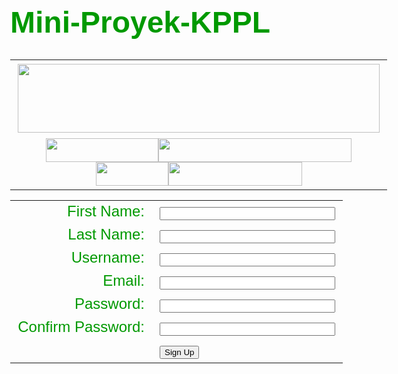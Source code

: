 # Mini-Proyek-KPPL

<?php //virtual('/Connections/koneksi.php'); ?>
<?php
if (!function_exists("GetSQLValueString")) {
function GetSQLValueString($theValue, $theType, $theDefinedValue = "", $theNotDefinedValue = "") 
{
  if (PHP_VERSION < 6) {
    $theValue = get_magic_quotes_gpc() ? stripslashes($theValue) : $theValue;
  }

  $theValue = function_exists("mysql_real_escape_string") ? mysql_real_escape_string($theValue) : mysql_escape_string($theValue);

  switch ($theType) {
    case "text":
      $theValue = ($theValue != "") ? "'" . $theValue . "'" : "NULL";
      break;    
    case "long":
    case "int":
      $theValue = ($theValue != "") ? intval($theValue) : "NULL";
      break;
    case "double":
      $theValue = ($theValue != "") ? doubleval($theValue) : "NULL";
      break;
    case "date":
      $theValue = ($theValue != "") ? "'" . $theValue . "'" : "NULL";
      break;
    case "defined":
      $theValue = ($theValue != "") ? $theDefinedValue : $theNotDefinedValue;
      break;
  }
  return $theValue;
}
}

$editFormAction = $_SERVER['PHP_SELF'];
if (isset($_SERVER['QUERY_STRING'])) {
  $editFormAction .= "?" . htmlentities($_SERVER['QUERY_STRING']);
}

if ((isset($_POST["MM_insert"])) && ($_POST["MM_insert"] == "form1")) {
  $insertSQL = sprintf("INSERT INTO `sign up` (`First Name`, `Last Name`, Username, Email, Password, `Confirm Password`) VALUES (%s, %s, %s, %s, %s, %s)",
                       GetSQLValueString($_POST['First_Name'], "text"),
                       GetSQLValueString($_POST['Last_Name'], "text"),
                       GetSQLValueString($_POST['Username'], "text"),
                       GetSQLValueString($_POST['Email'], "text"),
                       GetSQLValueString($_POST['Password'], "text"),
                       GetSQLValueString($_POST['Confirm_Password'], "text"));

  mysql_select_db($database_koneksi, $koneksi);
  $Result1 = mysql_query($insertSQL, $koneksi) or die(mysql_error());

  $insertGoTo = "Succes Sign Up.html";
  if (isset($_SERVER['QUERY_STRING'])) {
    $insertGoTo .= (strpos($insertGoTo, '?')) ? "&" : "?";
    $insertGoTo .= $_SERVER['QUERY_STRING'];
  }
  header(sprintf("Location: %s", $insertGoTo));
}

if ((isset($_POST["MM_insert"])) && ($_POST["MM_insert"] == "form2")) {
  $insertSQL = sprintf("INSERT INTO `sign up` (`First Name`, `Last Name`, Username, Email, Password, `Confirm Password`) VALUES (%s, %s, %s, %s, %s, %s)",
                       GetSQLValueString($_POST['First_Name'], "text"),
                       GetSQLValueString($_POST['Last_Name'], "text"),
                       GetSQLValueString($_POST['Username'], "text"),
                       GetSQLValueString($_POST['Email'], "text"),
                       GetSQLValueString($_POST['Password'], "text"),
                       GetSQLValueString($_POST['Confirm_Password'], "text"));

  mysql_select_db($database_koneksi, $koneksi);
  $Result1 = mysql_query($insertSQL, $koneksi) or die(mysql_error());
}
?>
<!DOCTYPE html PUBLIC "-//W3C//DTD XHTML 1.0 Transitional//EN" "http://www.w3.org/TR/xhtml1/DTD/xhtml1-transitional.dtd">
<html xmlns="http://www.w3.org/1999/xhtml">
<head>
<meta http-equiv="Content-Type" content="text/html; charset=utf-8" />
<title>Untitled Document</title>
<style type="text/css">
body,td,th {
	color: #090;
	font-size: 24px;
	font-family: Arial, Helvetica, sans-serif;
	position: relative;
}
body {
	margin-right: 0cm;
}
</style>
<script type="text/javascript">
function MM_preloadImages() { //v3.0
  var d=document; if(d.images){ if(!d.MM_p) d.MM_p=new Array();
    var i,j=d.MM_p.length,a=MM_preloadImages.arguments; for(i=0; i<a.length; i++)
    if (a[i].indexOf("#")!=0){ d.MM_p[j]=new Image; d.MM_p[j++].src=a[i];}}
}
function MM_swapImgRestore() { //v3.0
  var i,x,a=document.MM_sr; for(i=0;a&&i<a.length&&(x=a[i])&&x.oSrc;i++) x.src=x.oSrc;
}
function MM_findObj(n, d) { //v4.01
  var p,i,x;  if(!d) d=document; if((p=n.indexOf("?"))>0&&parent.frames.length) {
    d=parent.frames[n.substring(p+1)].document; n=n.substring(0,p);}
  if(!(x=d[n])&&d.all) x=d.all[n]; for (i=0;!x&&i<d.forms.length;i++) x=d.forms[i][n];
  for(i=0;!x&&d.layers&&i<d.layers.length;i++) x=MM_findObj(n,d.layers[i].document);
  if(!x && d.getElementById) x=d.getElementById(n); return x;
}

function MM_swapImage() { //v3.0
  var i,j=0,x,a=MM_swapImage.arguments; document.MM_sr=new Array; for(i=0;i<(a.length-2);i+=3)
   if ((x=MM_findObj(a[i]))!=null){document.MM_sr[j++]=x; if(!x.oSrc) x.oSrc=x.src; x.src=a[i+2];}
}
</script>
</head>

<body onload="MM_preloadImages('Image/Home.png','Image/Event Gal 1.png','Image/Event 1.png','Image/About 1.png','Image/Login 1.png','Image/Sign up 1.png')">
<table width="100%" border="0">
  <tr>
    <th width="19" height="109" align="right" valign="middle"><img src="Image/Logo.png" width="579" height="110" /></th>
  </tr>
  <tr>
    <td height="65" align="center" valign="middle"><a href="#" onmouseout="MM_swapImgRestore()" onmouseover="MM_swapImage('Home','','Image/Home.png',1)"><img src="Image/Home 1.png" width="180" height="38" id="Home" /></a><a href="#" onmouseout="MM_swapImgRestore()" onmouseover="MM_swapImage('Event Gal','','Image/Event Gal 1.png',1)"><img src="Image/Event Gal.png" width="309" height="38" id="Event Gal" /></a><a href="#" onmouseout="MM_swapImgRestore()" onmouseover="MM_swapImage('Event','','Image/Event 1.png',1)"><img src="Image/Event.png" width="116" height="38" id="Event" /></a><a href="#" onmouseout="MM_swapImgRestore()" onmouseover="MM_swapImage('About','','Image/About 1.png',1)"><img src="Image/About.png" alt="" width="214" height="38" id="About" /></a><a href="#" onmouseout="MM_swapImgRestore()" onmouseover="MM_swapImage('About','','Image/About 1.png',1)"></a></td>
  </tr>
</table>
<form action="<?php echo $editFormAction; ?>" method="post" name="form2" id="form2">
  <table width="504" height="323" align="center">
    <tr valign="baseline">
      <td width="203" align="right" nowrap="nowrap">First Name:</td>
      <td width="233"><input type="text" name="First_Name" value="" size="32" /></td>
    </tr>
    <tr valign="baseline">
      <td nowrap="nowrap" align="right">Last Name:</td>
      <td><input type="text" name="Last_Name" value="" size="32" /></td>
    </tr>
    <tr valign="baseline">
      <td nowrap="nowrap" align="right">Username:</td>
      <td><input type="text" name="Username" value="" size="32" /></td>
    </tr>
    <tr valign="baseline">
      <td nowrap="nowrap" align="right">Email:</td>
      <td><input type="text" name="Email" value="" size="32" /></td>
    </tr>
    <tr valign="baseline">
      <td nowrap="nowrap" align="right">Password:</td>
      <td><input type="password" name="Password" value="" size="32" /></td>
    </tr>
    <tr valign="baseline">
      <td nowrap="nowrap" align="right">Confirm Password:</td>
      <td><input type="password" name="Confirm_Password" value="" size="32" /></td>
    </tr>
    <tr valign="baseline">
      <td nowrap="nowrap" align="right">&nbsp;</td>
      <td><input type="submit" value="Sign Up" /></td>
    </tr>
  </table>
  <input type="hidden" name="MM_insert" value="form2" />
</form>
<p>&nbsp;</p>
<p>&nbsp;</p>
</body>
</html>

